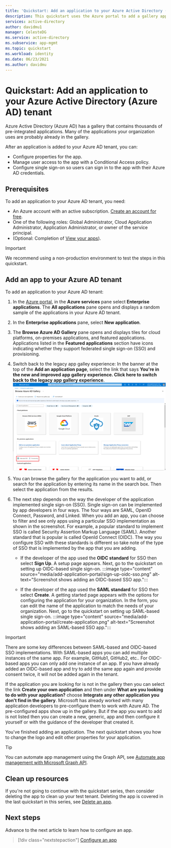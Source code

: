 ```yaml
---
title: 'Quickstart: Add an application to your Azure Active Directory (Azure AD) tenant'
description: This quickstart uses the Azure portal to add a gallery application to your Azure Active Directory (Azure AD) tenant.
services: active-directory
author: davidmu1
manager: CelesteDG
ms.service: active-directory
ms.subservice: app-mgmt
ms.topic: quickstart
ms.workload: identity
ms.date: 06/23/2021
ms.author: davidmu
---
```


# Quickstart: Add an application to your Azure Active Directory (Azure AD) tenant

Azure Active Directory (Azure AD) has a gallery that contains thousands of pre-integrated applications. Many of the applications your organization uses are probably already in the gallery.

After an application is added to your Azure AD tenant, you can:

- Configure properties for the app.
- Manage user access to the app with a Conditional Access policy.
- Configure single sign-on so users can sign in to the app with their Azure AD credentials.

## Prerequisites

To add an application to your Azure AD tenant, you need:

- An Azure account with an active subscription. [Create an account for free](https://azure.microsoft.com/free/?WT.mc_id=A261C142F).
- One of the following roles: Global Administrator, Cloud Application Administrator, Application Administrator, or owner of the service principal.
- (Optional: Completion of [View your apps](view-applications-portal.md)).

>[!IMPORTANT]
>We recommend using a non-production environment to test the steps in this quickstart.

## Add an app to your Azure AD tenant

To add an application to your Azure AD tenant:

1. In the [Azure portal](https://portal.azure.com), in the **Azure services** pane select **Enterprise applications**. The **All applications** pane opens and displays a random sample of the applications in your Azure AD tenant.
2. In the **Enterprise applications** pane, select **New application**.
3. The **Browse Azure AD Gallery** pane opens and displays tiles for cloud platforms, on-premises applications, and featured applications. Applications listed in the **Featured applications** section have icons indicating whether they support federated single sign-on (SSO) and provisioning.
4. Switch back to the legacy app galley experience: In the banner at the top of the **Add an application page**, select the link that says **You're in the new and improved app gallery experience. Click here to switch back to the legacy app gallery experience**.
    ![Search for an app by name or category](media/add-application-portal/browse-gallery.png)
5. You can browse the gallery for the application you want to add, or search for the application by entering its name in the search box. Then select the application from the results.
6. The next step depends on the way the developer of the application implemented single sign-on (SSO). Single sign-on can be implemented by app developers in four ways. The four ways are SAML, OpenID Connect, Password, and Linked. When you add an app, you can choose to filter and see only apps using a particular SSO implementation as shown in the screenshot. For example, a popular standard to implement SSO is called Security Assertion Markup Language (SAML). Another standard that is popular is called OpenId Connect (OIDC). The way you configure SSO with these standards is different so take note of the type of SSO that is implemented by the app that you are adding.

    - If the developer of the app used the **OIDC standard** for SSO then select **Sign Up**. A setup page appears. Next, go to the quickstart on setting up OIDC-based single sign-on.
    :::image type="content" source="media/add-application-portal/sign-up-oidc-sso.png" alt-text="Screenshot shows adding an OIDC-based SSO app.":::

    - If the developer of the app used the **SAML standard** for SSO then select **Create**. A getting started page appears with the options for configuring the application for your organization. In the form, you can edit the name of the application to match the needs of your organization. Next, go to the quickstart on setting up SAML-based single sign-on.
    :::image type="content" source="media/add-application-portal/create-application.png" alt-text="Screenshot shows adding an SAML-based SSO app.":::

> [!IMPORTANT]
> There are some key differences between SAML-based and OIDC-based SSO implementations. With SAML-based apps you can add multiple instances of the same app. For example, GitHub1, GitHub2, etc.. For OIDC-based apps you can only add one instance of an app. If you have already added an OIDC-based app and try to add the same app again and provide consent twice, it will not be added again in the tenant.

If the application you are looking for is not in the gallery then you can select the link **Create your own application** and then under **What are you looking to do with your application?** choose **Integrate any other application you don't find in the gallery**. Microsoft has already worked with many application developers to pre-configure them to work with Azure AD. The pre-configured apps show up in the gallery. But if the app you want to add is not listed then you can create a new, generic, app and then configure it yourself or with the guidance of the developer that created it.

You've finished adding an application. The next quickstart shows you how to change the logo and edit other properties for your application.

> [!TIP]
> You can automate app management using the Graph API, see [Automate app management with Microsoft Graph API](/graph/application-saml-sso-configure-api).

## Clean up resources

If you're not going to continue with the quickstart series, then consider deleting the app to clean up your test tenant. Deleting the app is covered in the last quickstart in this series, see [Delete an app](delete-application-portal.md).

## Next steps

Advance to the next article to learn how to configure an app.
> [!div class="nextstepaction"]
> [Configure an app](add-application-portal-configure.md)
